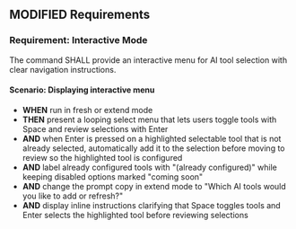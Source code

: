 ## MODIFIED Requirements
### Requirement: Interactive Mode
The command SHALL provide an interactive menu for AI tool selection with clear navigation instructions.
#### Scenario: Displaying interactive menu
- **WHEN** run in fresh or extend mode
- **THEN** present a looping select menu that lets users toggle tools with Space and review selections with Enter
- **AND** when Enter is pressed on a highlighted selectable tool that is not already selected, automatically add it to the selection before moving to review so the highlighted tool is configured
- **AND** label already configured tools with "(already configured)" while keeping disabled options marked "coming soon"
- **AND** change the prompt copy in extend mode to "Which AI tools would you like to add or refresh?"
- **AND** display inline instructions clarifying that Space toggles tools and Enter selects the highlighted tool before reviewing selections
